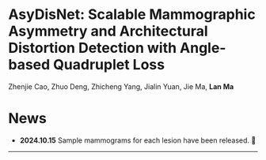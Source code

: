 # AsyDisNet: Scalable Mammographic Asymmetry and Architectural Distortion Detection with Angle-based Quadruplet Loss
Zhenjie Cao, Zhuo Deng, Zhicheng Yang, Jialin Yuan, Jie Ma, **Lan Ma**

# News

* **2024.10.15** Sample mammograms for each lesion have been released. :rainbow:

---

